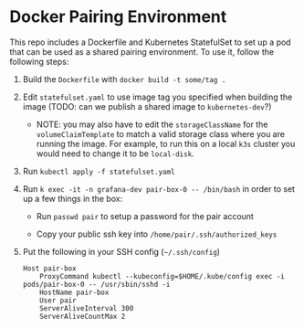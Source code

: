 # Docker Pairing Environment

This repo includes a Dockerfile and Kubernetes StatefulSet to set up a pod that
can be used as a shared pairing environment. To use it, follow the following
steps:

1. Build the `Dockerfile` with `docker build -t some/tag .`
2. Edit `statefulset.yaml` to use image tag you specified when building the
   image (TODO: can we publish a shared image to `kubernetes-dev`?)

    * NOTE: you may also have to edit the `storageClassName` for the
      `volumeClaimTemplate` to match a valid storage class where you are
      running the image. For example, to run this on a local `k3s` cluster you
      would need to change it to be `local-disk`.

3. Run `kubectl apply -f statefulset.yaml`

4. Run `k exec -it -n grafana-dev pair-box-0 -- /bin/bash` in order to set up a
   few things in the box:

    * Run `passwd pair` to setup a password for the pair account

    * Copy your public ssh key into `/home/pair/.ssh/authorized_keys`

5. Put the following in your SSH config (`~/.ssh/config`)

    ```
    Host pair-box
        ProxyCommand kubectl --kubeconfig=$HOME/.kube/config exec -i pods/pair-box-0 -- /usr/sbin/sshd -i
        HostName pair-box
        User pair
        ServerAliveInterval 300
        ServerAliveCountMax 2
    ```
